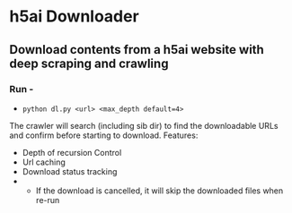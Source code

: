 # h5ai Downloader
## Download contents from a h5ai website with deep scraping and crawling
### Run -
- `python dl.py <url> <max_depth default=4>`

The crawler will search (including sib dir) to find the downloadable URLs and confirm before starting to download.
Features:
- Depth of recursion Control
- Url caching
- Download status tracking
- - If the download is cancelled, it will skip the downloaded files when re-run
